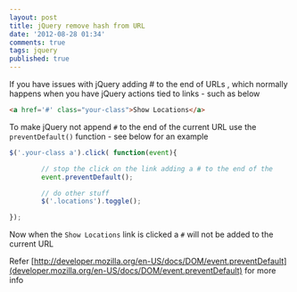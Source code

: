 ```yaml
---
layout: post
title: jQuery remove hash from URL
date: '2012-08-28 01:34'
comments: true
tags: jquery
published: true
---
```

If you have issues with jQuery adding # to the end of URLs , which normally happens 
when you have jQuery actions tied to links - such as below

``` html
<a href='#' class="your-class">Show Locations</a>
```

To make jQuery not append `#` to the end of the current URL use the `preventDefault()` function - see below for an example

``` javascript
$('.your-class a').click( function(event){

        // stop the click on the link adding a # to the end of the 
        event.preventDefault();

        // do other stuff
        $('.locations').toggle();

});
```

Now when the `Show Locations` link is clicked a `#` will not be added to the current URL

Refer [http://developer.mozilla.org/en-US/docs/DOM/event.preventDefault](developer.mozilla.org/en-US/docs/DOM/event.preventDefault) for more info
